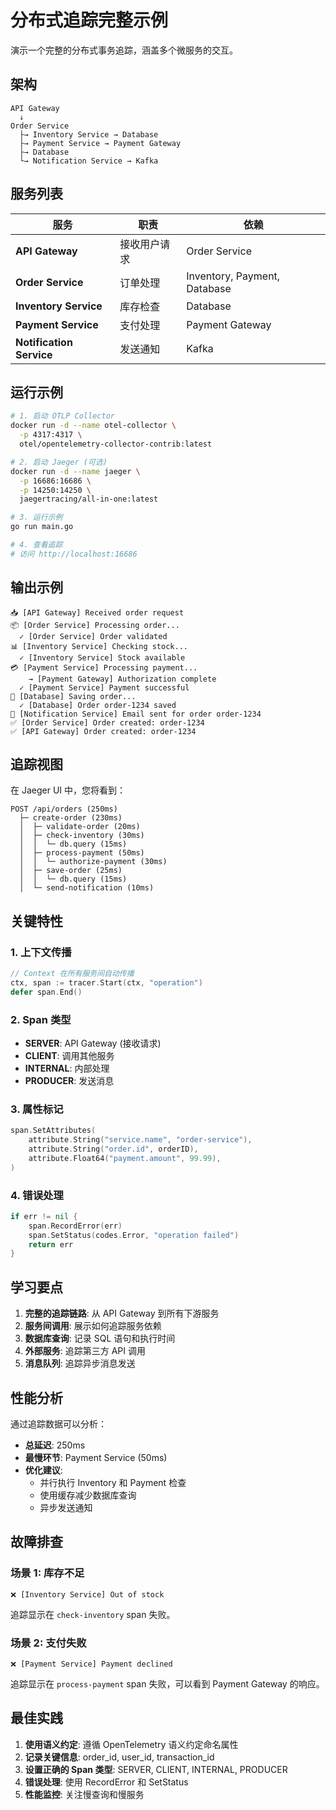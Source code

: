 # 分布式追踪完整示例

演示一个完整的分布式事务追踪，涵盖多个微服务的交互。

## 架构

```text
API Gateway
  ↓
Order Service
  ├→ Inventory Service → Database
  ├→ Payment Service → Payment Gateway
  ├→ Database
  └→ Notification Service → Kafka
```

## 服务列表

| 服务 | 职责 | 依赖 |
|-----|------|------|
| **API Gateway** | 接收用户请求 | Order Service |
| **Order Service** | 订单处理 | Inventory, Payment, Database |
| **Inventory Service** | 库存检查 | Database |
| **Payment Service** | 支付处理 | Payment Gateway |
| **Notification Service** | 发送通知 | Kafka |

## 运行示例

```bash
# 1. 启动 OTLP Collector
docker run -d --name otel-collector \
  -p 4317:4317 \
  otel/opentelemetry-collector-contrib:latest

# 2. 启动 Jaeger (可选)
docker run -d --name jaeger \
  -p 16686:16686 \
  -p 14250:14250 \
  jaegertracing/all-in-one:latest

# 3. 运行示例
go run main.go

# 4. 查看追踪
# 访问 http://localhost:16686
```

## 输出示例

```text
📥 [API Gateway] Received order request
📦 [Order Service] Processing order...
  ✓ [Order Service] Order validated
📊 [Inventory Service] Checking stock...
  ✓ [Inventory Service] Stock available
💳 [Payment Service] Processing payment...
    → [Payment Gateway] Authorization complete
  ✓ [Payment Service] Payment successful
💾 [Database] Saving order...
  ✓ [Database] Order order-1234 saved
📧 [Notification Service] Email sent for order order-1234
✅ [Order Service] Order created: order-1234
✅ [API Gateway] Order created: order-1234
```

## 追踪视图

在 Jaeger UI 中，您将看到：

```text
POST /api/orders (250ms)
  ├─ create-order (230ms)
  │  ├─ validate-order (20ms)
  │  ├─ check-inventory (30ms)
  │  │  └─ db.query (15ms)
  │  ├─ process-payment (50ms)
  │  │  └─ authorize-payment (30ms)
  │  ├─ save-order (25ms)
  │  │  └─ db.query (15ms)
  │  └─ send-notification (10ms)
```

## 关键特性

### 1. 上下文传播

```go
// Context 在所有服务间自动传播
ctx, span := tracer.Start(ctx, "operation")
defer span.End()
```

### 2. Span 类型

- **SERVER**: API Gateway (接收请求)
- **CLIENT**: 调用其他服务
- **INTERNAL**: 内部处理
- **PRODUCER**: 发送消息

### 3. 属性标记

```go
span.SetAttributes(
    attribute.String("service.name", "order-service"),
    attribute.String("order.id", orderID),
    attribute.Float64("payment.amount", 99.99),
)
```

### 4. 错误处理

```go
if err != nil {
    span.RecordError(err)
    span.SetStatus(codes.Error, "operation failed")
    return err
}
```

## 学习要点

1. **完整的追踪链路**: 从 API Gateway 到所有下游服务
2. **服务间调用**: 展示如何追踪服务依赖
3. **数据库查询**: 记录 SQL 语句和执行时间
4. **外部服务**: 追踪第三方 API 调用
5. **消息队列**: 追踪异步消息发送

## 性能分析

通过追踪数据可以分析：

- **总延迟**: 250ms
- **最慢环节**: Payment Service (50ms)
- **优化建议**:
  - 并行执行 Inventory 和 Payment 检查
  - 使用缓存减少数据库查询
  - 异步发送通知

## 故障排查

### 场景 1: 库存不足

```text
❌ [Inventory Service] Out of stock
```

追踪显示在 `check-inventory` span 失败。

### 场景 2: 支付失败

```text
❌ [Payment Service] Payment declined
```

追踪显示在 `process-payment` span 失败，可以看到 Payment Gateway 的响应。

## 最佳实践

1. **使用语义约定**: 遵循 OpenTelemetry 语义约定命名属性
2. **记录关键信息**: order_id, user_id, transaction_id
3. **设置正确的 Span 类型**: SERVER, CLIENT, INTERNAL, PRODUCER
4. **错误处理**: 使用 RecordError 和 SetStatus
5. **性能监控**: 关注慢查询和慢服务
